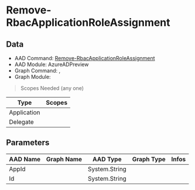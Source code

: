 # Remove-RbacApplicationRoleAssignment

> 

## Data

+ AAD Command: [Remove-RbacApplicationRoleAssignment](https://docs.microsoft.com/en-us/powershell/module/AzureADPreview/Remove-RbacApplicationRoleAssignment)
+ AAD Module: AzureADPreview
+ Graph Command: [](), []()
+ Graph Module: 

> Scopes Needed (any one)

|Type|Scopes|
|---|---|
|Application||
|Delegate||

## Parameters

|AAD Name|Graph Name|AAD Type|Graph Type|Infos|
|---|---|---|---|---|
|AppId||System.String|||
|Id||System.String|||

